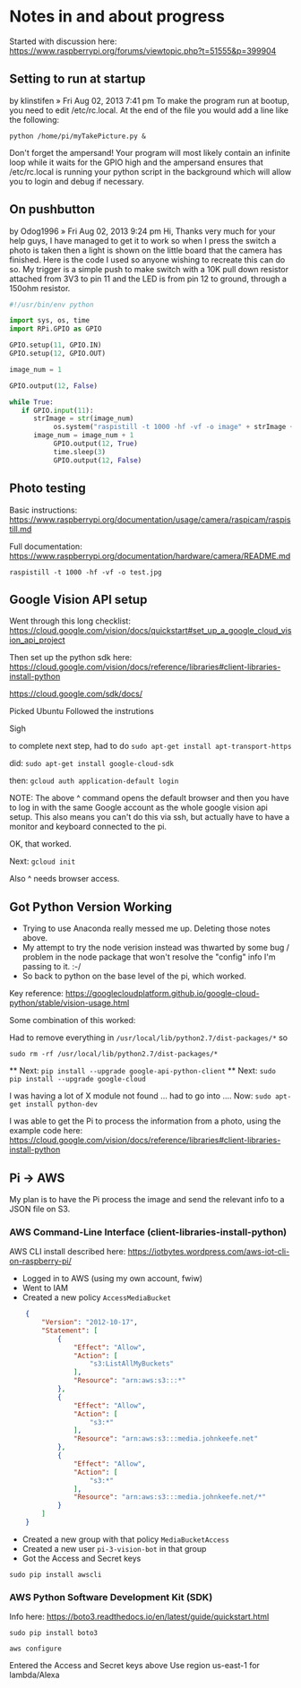 # Notes in and about progress

Started with discussion here: https://www.raspberrypi.org/forums/viewtopic.php?t=51555&p=399904

## Setting to run at startup

by klinstifen » Fri Aug 02, 2013 7:41 pm
To make the program run at bootup, you need to edit /etc/rc.local. At the end of the file you would add a line like the following:

`python /home/pi/myTakePicture.py &`

Don't forget the ampersand! Your program will most likely contain an infinite loop while it waits for the GPIO high and the ampersand ensures that /etc/rc.local is running your python script in the background which will allow you to login and debug if necessary.

## On pushbutton

by Odog1996 » Fri Aug 02, 2013 9:24 pm
Hi,
Thanks very much for your help guys, I have managed to get it to work so when I press the switch a photo is taken then a light is shown on the little board that the camera has finished. Here is the code I used so anyone wishing to recreate this can do so. My trigger is a simple push to make switch with a 10K pull down resistor attached from 3V3 to pin 11 and the LED is from pin 12 to ground, through a 150ohm resistor.

```python
#!/usr/bin/env python

import sys, os, time
import RPi.GPIO as GPIO

GPIO.setup(11, GPIO.IN)
GPIO.setup(12, GPIO.OUT)

image_num = 1

GPIO.output(12, False)

while True:
   if GPIO.input(11):
      strImage = str(image_num)
           os.system("raspistill -t 1000 -hf -vf -o image" + strImage + ".jpg")
      image_num = image_num + 1
           GPIO.output(12, True)
           time.sleep(3)
           GPIO.output(12, False)
```

## Photo testing

Basic instructions:
https://www.raspberrypi.org/documentation/usage/camera/raspicam/raspistill.md

Full documentation:
https://www.raspberrypi.org/documentation/hardware/camera/README.md

`raspistill -t 1000 -hf -vf -o test.jpg`

## Google Vision API setup

Went through this long checklist:
https://cloud.google.com/vision/docs/quickstart#set_up_a_google_cloud_vision_api_project

Then set up the python sdk here:
https://cloud.google.com/vision/docs/reference/libraries#client-libraries-install-python

https://cloud.google.com/sdk/docs/

Picked Ubuntu
Followed the instrutions

Sigh

to complete next step, had to do `sudo apt-get install apt-transport-https`

did: `sudo apt-get install google-cloud-sdk`

then: `gcloud auth application-default login`

NOTE: The above ^ command opens the default browser and then you have to log in with the same Google account as the whole google vision api setup. This also means you can't do this via ssh, but actually have to have a monitor and keyboard connected to the pi.

OK, that worked.

Next: `gcloud init`

Also ^ needs browser access.

## Got Python Version Working

- Trying to use Anaconda really messed me up. Deleting those notes above.
- My attempt to try the node verision instead was thwarted by some bug / problem in the node package that won't resolve the "config" info I'm passing to it. :-/
- So back to python on the base level of the pi, which worked.

Key reference:
https://googlecloudplatform.github.io/google-cloud-python/stable/vision-usage.html

Some combination of this worked:

Had to remove everything in `/usr/local/lib/python2.7/dist-packages/*` so

`sudo rm -rf /usr/local/lib/python2.7/dist-packages/*`

** Next: `pip install --upgrade google-api-python-client`
** Next: `sudo pip install --upgrade google-cloud`

I was having a lot of X module not found ... had to go into ....
Now: `sudo apt-get install python-dev`

I was able to get the Pi to process the information from a photo, using the example code here:
https://cloud.google.com/vision/docs/reference/libraries#client-libraries-install-python

## Pi -> AWS

My plan is to have the Pi process the image and send the relevant info to a JSON file on S3.

### AWS Command-Line Interface (client-libraries-install-python)

AWS CLI install described here: https://iotbytes.wordpress.com/aws-iot-cli-on-raspberry-pi/

- Logged in to AWS (using my own account, fwiw)
- Went to IAM
- Created a new policy `AccessMediaBucket`
```json
    {
        "Version": "2012-10-17",
        "Statement": [
            {
                "Effect": "Allow",
                "Action": [
                    "s3:ListAllMyBuckets"
                ],
                "Resource": "arn:aws:s3:::*"
            },
            {
                "Effect": "Allow",
                "Action": [
                    "s3:*"
                ],
                "Resource": "arn:aws:s3:::media.johnkeefe.net"
            },
            {
                "Effect": "Allow",
                "Action": [
                    "s3:*"
                ],
                "Resource": "arn:aws:s3:::media.johnkeefe.net/*"
            }
        ]
    }
```
- Created a new group with that policy `MediaBucketAccess`
- Created a new user `pi-3-vision-bot` in that group
- Got the Access and Secret keys

`sudo pip install awscli`

### AWS Python Software Development Kit (SDK)

Info here: https://boto3.readthedocs.io/en/latest/guide/quickstart.html

`sudo pip install boto3`

`aws configure`

Entered the Access and Secret keys above
Use region us-east-1 for lambda/Alexa




